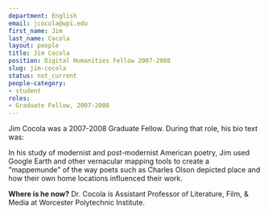 ```yaml
---
department: English
email: jcocola@wpi.edu
first_name: Jim
last_name: Cocola
layout: people
title: Jim Cocola
position: Digital Humanities Fellow 2007-2008
slug: jim-cocola
status: not_current
people-category:
- student
roles:
- Graduate Fellow, 2007-2008
---
```

Jim Cocola was a 2007-2008 Graduate Fellow. During that role, his bio text was:

In his study of modernist and post-modernist American poetry, Jim used Google Earth and other vernacular mapping tools to create a "mappemunde" of the way poets such as Charles Olson depicted place and how their own home locations influenced their work.

**Where is he now?**
Dr. Cocola is Assistant Professor of Literature, Film, & Media at Worcester Polytechnic Institute.
